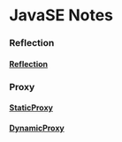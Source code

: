 # JavaSE Notes

### Reflection

#### [Reflection](./Reflection/Reflection.md)

### Proxy

#### [StaticProxy](./Proxy/StaticProxy.md)

#### [DynamicProxy](./Proxy/DynamicProxy.md)
